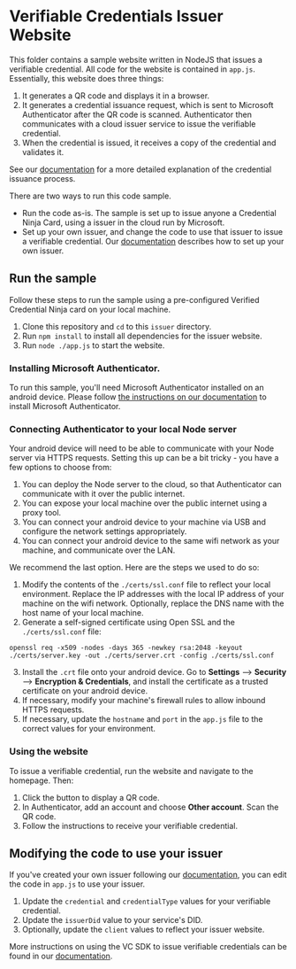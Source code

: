 

# Verifiable Credentials Issuer Website

This folder contains a sample website written in NodeJS that issues a verifiable credential. All code for the website is contained in `app.js`. Essentially, this website does three things:

1. It generates a QR code and displays it in a browser.
2. It generates a credential issuance request, which is sent to Microsoft Authenticator after the QR code is scanned. Authenticator then communicates with a cloud issuer service to issue the verifiable credential.
3. When the credential is issued, it receives a copy of the credential and validates it.

See our [documentation](https://aka.ms/didfordevs) for a more detailed explanation of the credential issuance process.

There are two ways to run this code sample. 

- Run the code as-is. The sample is set up to issue anyone a Credential Ninja Card, using a issuer in the cloud run by Microsoft. 
- Set up your own issuer, and change the code to use that issuer to issue a verifiable credential. Our [documentation](https://aka.ms/didfordevs) describes how to set up your own issuer.


## Run the sample 

Follow these steps to run the sample using a pre-configured Verified Credential Ninja card on your local machine.

1. Clone this repository and `cd` to this `issuer` directory.
2. Run `npm install` to install all dependencies for the issuer website.
3. Run `node ./app.js` to start the website.

### Installing Microsoft Authenticator.

To run this sample, you'll need Microsoft Authenticator installed on an android device. Please follow [the instructions on our documentation](https://didproject.azurewebsites.net/docs/authenticator.html) to install Microsoft Authenticator.

### Connecting Authenticator to your local Node server

Your android device will need to be able to communicate with your Node server via HTTPS requests. Setting this up can be a bit tricky - you have a few options to choose from:

1. You can deploy the Node server to the cloud, so that Authenticator can communicate with it over the public internet.
2. You can expose your local machine over the public internet using a proxy tool.
3. You can connect your android device to your machine via USB and configure the network settings appropriately.
4. You can connect your android device to the same wifi network as your machine, and communicate over the LAN.

We recommend the last option. Here are the steps we used to do so:

1. Modify the contents of the `./certs/ssl.conf` file to reflect your local environment. Replace the IP addresses with the local IP address of your machine on the wifi network. Optionally, replace the DNS name with the host name of your local machine.
2. Generate a self-signed certificate using Open SSL and the `./certs/ssl.conf` file:

```
openssl req -x509 -nodes -days 365 -newkey rsa:2048 -keyout ./certs/server.key -out ./certs/server.crt -config ./certs/ssl.conf
```

3. Install the `.crt` file onto your android device. Go to **Settings** --> **Security** --> **Encryption & Credentials**, and install the certificate as a trusted certificate on your android device.
4. If necessary, modify your machine's firewall rules to allow inbound HTTPS requests.
5. If necessary, update the `hostname` and `port` in the `app.js` file to the correct values for your environment.

### Using the website

To issue a verifiable credential, run the website and navigate to the homepage. Then:

1. Click the button to display a QR code.
2. In Authenticator, add an account and choose **Other account**. Scan the QR code.
3. Follow the instructions to receive your verifiable credential.

## Modifying the code to use your issuer

If you've created your own issuer following our [documentation](https://aka.ms/didfordevs), you can edit the code in `app.js` to use your issuer.

1. Update the `credential` and `credentialType` values for your verifiable credential.
2. Update the `issuerDid` value to your service's DID.
3. Optionally, update the `client` values to reflect your issuer website.

More instructions on using the VC SDK to issue verifiable credentials can be found in our [documentation](https://aka.ms/didfordevs).